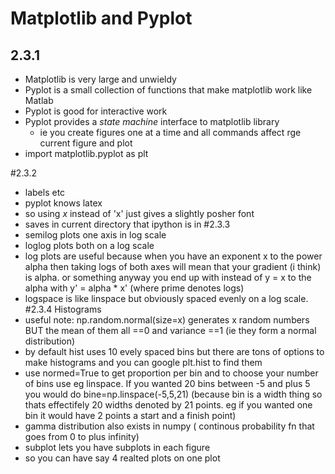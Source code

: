 # Matplotlib and Pyplot
## 2.3.1
- Matplotlib is very large and unwieldy
- Pyplot is a small collection of functions that make matplotlib work like Matlab
- Pyplot is good for interactive work
- Pyplot provides a *state machine* interface to matplotlib library
    - ie you create figures one at a time and all commands affect rge current figure and plot
- import matplotlib.pyplot as plt

#2.3.2
- labels etc
- pyplot knows latex
- so using $x$ instead of 'x' just gives a slightly posher font
- saves in current directory that ipython is in
#2.3.3
- semilog plots one axis in log scale
- loglog plots both on a log scale
- log plots are useful because when you have an exponent x to the power alpha then taking logs of both axes will mean that your gradient (i think) is alpha. or something anyway you end up with instead of y = x to the alpha with y' = alpha * x' (where prime denotes logs)
- logspace is like linspace but obviously spaced evenly on a log scale.
#2.3.4 Histograms
- useful note: np.random.normal(size=x) generates x random numbers BUT the mean of them all ==0 and variance ==1 (ie they form a normal distribution)
- by default hist uses 10 evely spaced bins but there are tons of options to make histograms and you can google plt.hist to find them
- use normed=True to get proportion per bin and to choose your number of bins use eg linspace. If you wanted 20 bins between -5 and plus 5 you would do bine=np.linspace(-5,5,21) (because bin is a width thing so thats effectifely 20 widths denoted by 21 points. eg if you wanted one bin it would have 2 points a start and a finish point)
- gamma distribution also exists in numpy ( continous probability fn that goes from 0 to plus infinity)
- subplot lets you have subplots in each figure
- so you can have say 4 realted plots on one plot






